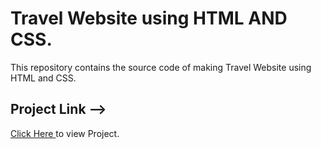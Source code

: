 # Travel Website using HTML AND CSS. 
This repository contains the source code of making Travel Website using HTML and CSS.
<br>
<h2>Project Link --> </h2><span><a href="https://aniketkumar7.github.io/Travel-Website/#explore"  target="_blank">Click Here </a> to view Project.</span>

